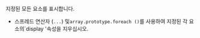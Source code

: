 지정된 모든 요소를 표시합니다.

- 스프레드 연산자 (`...`) 및`array.prototype.foreach ()`를 사용하여 지정된 각 요소의`display '속성을 지우십시오.